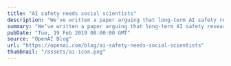 ```yaml
---
title: "AI safety needs social scientists"
description: "We’ve written a paper arguing that long-term AI safety research needs social scientists to ensure AI alignment algorithms succeed when actual humans are involved. Properly aligning advanced AI systems with human values requires resolving many uncertainties related to the psychology of human rationality, emotion, and biases. The aim of this paper is to spark further collaboration between machine learning and social science researchers, and we plan to hire social scientists to work on this full time at OpenAI."
summary: "We’ve written a paper arguing that long-term AI safety research needs social scientists to ensure AI alignment algorithms succeed when actual humans are involved. Properly aligning advanced AI systems with human values requires resolving many uncertainties related to the psychology of human rationality, emotion, and biases. The aim of this paper is to spark further collaboration between machine learning and social science researchers, and we plan to hire social scientists to work on this full time at OpenAI."
pubDate: "Tue, 19 Feb 2019 08:00:00 GMT"
source: "OpenAI Blog"
url: "https://openai.com/blog/ai-safety-needs-social-scientists"
thumbnail: "/assets/ai-icon.png"
---
```


